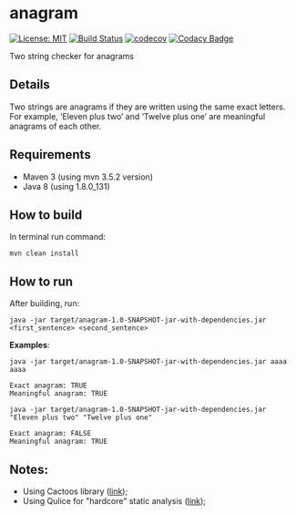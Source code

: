 # anagram

[![License: MIT](https://img.shields.io/badge/License-MIT-yellow.svg)](https://opensource.org/licenses/MIT)
[![Build Status](https://travis-ci.org/filfreire/anagram.svg?branch=master)](https://travis-ci.org/filfreire/anagram)
[![codecov](https://codecov.io/gh/filfreire/anagram/branch/master/graph/badge.svg)](https://codecov.io/gh/filfreire/anagram)
[![Codacy Badge](https://api.codacy.com/project/badge/Grade/71e0eccc86024aa5a1a26e216f52e3b2)](https://www.codacy.com/app/filfreire/anagram?utm_source=github.com&amp;utm_medium=referral&amp;utm_content=filfreire/anagram&amp;utm_campaign=Badge_Grade)

Two string checker for anagrams

## Details

Two strings are anagrams if they are written using the same exact letters. For example, ‘Eleven plus two’ and ‘Twelve plus one’ are meaningful anagrams of each other.

## Requirements

- Maven 3 (using mvn 3.5.2 version)
- Java 8  (using 1.8.0\_131)

## How to build

In terminal run command:
```
mvn clean install
```

## How to run

After building, run:

```
java -jar target/anagram-1.0-SNAPSHOT-jar-with-dependencies.jar <first_sentence> <second_sentence>
```

**Examples**:
```
java -jar target/anagram-1.0-SNAPSHOT-jar-with-dependencies.jar aaaa aaaa

Exact anagram: TRUE
Meaningful anagram: TRUE
```


```
java -jar target/anagram-1.0-SNAPSHOT-jar-with-dependencies.jar "Eleven plus two" "Twelve plus one"

Exact anagram: FALSE
Meaningful anagram: TRUE
```

## Notes:
- Using Cactoos library ([link](https://github.com/yegor256/cactoos));
- Using Qulice for "hardcore" static analysis ([link](http://www.qulice.com/));
